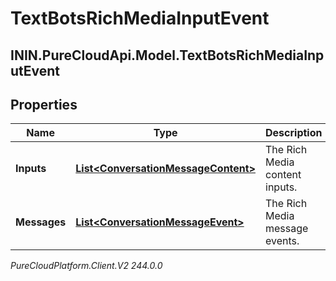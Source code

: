 # TextBotsRichMediaInputEvent

## ININ.PureCloudApi.Model.TextBotsRichMediaInputEvent

## Properties

|Name | Type | Description | Notes|
|------------ | ------------- | ------------- | -------------|
| **Inputs** | [**List&lt;ConversationMessageContent&gt;**](ConversationMessageContent) | The Rich Media content inputs. | [optional] |
| **Messages** | [**List&lt;ConversationMessageEvent&gt;**](ConversationMessageEvent) | The Rich Media message events. | [optional] |



_PureCloudPlatform.Client.V2 244.0.0_
